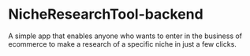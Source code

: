 # NicheResearchTool-backend
A simple app that enables anyone who wants to enter in the business of ecommerce to make a research of a specific niche in just a few clicks.
